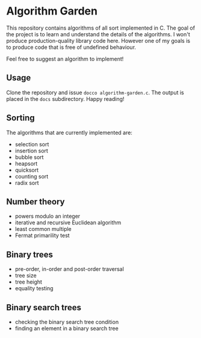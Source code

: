 Algorithm Garden
================

This repository contains algorithms of all sort implemented in C. The goal of
the project is to learn and understand the details of the algorithms. I won't
produce production-quality library code here. However one of my goals is to
produce code that is free of undefined behaviour.

Feel free to suggest an algorithm to implement!

Usage
-----

Clone the repository and issue `docco algorithm-garden.c`. The output is placed
in the `docs` subdirectory. Happy reading!

Sorting
-------

The algorithms that are currently implemented are:

  * selection sort
  * insertion sort
  * bubble sort
  * heapsort
  * quicksort
  * counting sort
  * radix sort

Number theory
-------------

  * powers modulo an integer
  * iterative and recursive Euclidean algorithm
  * least common multiple
  * Fermat primarility test

Binary trees
------------

  * pre-order, in-order and post-order traversal
  * tree size
  * tree height
  * equality testing

Binary search trees
-------------------

  * checking the binary search tree condition
  * finding an element in a binary search tree
